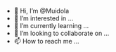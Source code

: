- 👋 Hi, I’m @Muidola
- 👀 I’m interested in ...
- 🌱 I’m currently learning ...
- 💞️ I’m looking to collaborate on ...
- 📫 How to reach me ...

<!---
Muidola/Muidola is a ✨ special ✨ repository because its `README.md` (this file) appears on your GitHub profile.
You can click the Preview link to take a look at your changes.
--->
